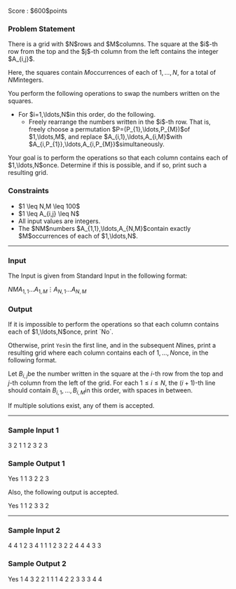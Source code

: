 
<div>

<span>

<span>

<p>
Score : $600$points
</p>

<div>

<section>

### **Problem Statement**

<p>
There is a grid with $N$rows and $M$columns. The square at the $i$-th row from the top and the $j$-th column from the left contains the integer $A_{i,j}$.

Here, the squares contain $M$occurrences of each of $1,\ldots,N$, for a total of $NM$integers.
</p>

<p>
You perform the following operations to swap the numbers written on the squares.
</p>

<ul>

<li>
For $i=1,\ldots,N$in this order, do the following.
<ul>

<li>
Freely rearrange the numbers written in the $i$-th row. That is, freely choose a permutation $P=(P_{1},\ldots,P_{M})$of $1,\ldots,M$, and replace $A_{i,1},\ldots,A_{i,M}$with $A_{i,P_{1}},\ldots,A_{i,P_{M}}$simultaneously.
</li>

</ul>

</li>

</ul>

<p>
Your goal is to perform the operations so that each column contains each of $1,\ldots,N$once. Determine if this is possible, and if so, print such a resulting grid.
</p>

</section>

</div>

<div>

<section>

### **Constraints**

<ul>

<li>
$1 \leq N,M \leq 100$
</li>

<li>
$1 \leq A_{i,j} \leq N$
</li>

<li>
All input values are integers.
</li>

<li>
The $NM$numbers $A_{1,1},\ldots,A_{N,M}$contain exactly $M$occurrences of each of $1,\ldots,N$.
</li>

</ul>

</section>

</div>

---

<div>

<div>

<section>

### **Input**

<p>
The Input is given from Standard Input in the following format:
</p>

<div>

$N$$M$$A_{1,1}$$\ldots$$A_{1,M}$$\vdots$$A_{N,1}$$\ldots$$A_{N,M}$
</div>

</section>

</div>

<div>

<section>

### **Output**

<p>
If it is impossible to perform the operations so that each column contains each of $1,\ldots,N$once, print `No`.

Otherwise, print `Yes`in the first line, and in the subsequent $N$lines, print a resulting grid where each column contains each of $1,\ldots,N$once, in the following format.

Let $B_{i,j}$be the number written in the square at the $i$-th row from the top and $j$-th column from the left of the grid. For each $1\leq i \leq N$, the $(i+1)$-th line should contain $B_{i,1},\ldots,B_{i,M}$in this order, with spaces in between.
</p>

<p>
If multiple solutions exist, any of them is accepted.
</p>

</section>

</div>

</div>

---

<div>

<section>

### **Sample Input 1**

<div>

3 2
1 1
2 3
2 3

</div>

</section>

</div>

<div>

<section>

### **Sample Output 1**

<div>

Yes
1 1
3 2
2 3

</div>

<p>
Also, the following output is accepted.
</p>

<div>

Yes
1 1
2 3
3 2

</div>

</section>

</div>

---

<div>

<section>

### **Sample Input 2**

<div>

4 4
1 2 3 4
1 1 1 2
3 2 2 4
4 4 3 3

</div>

</section>

</div>

<div>

<section>

### **Sample Output 2**

<div>

Yes
1 4 3 2
2 1 1 1
4 2 2 3
3 3 4 4

</div>

</section>

</div>

</span>

</span>

</div>
